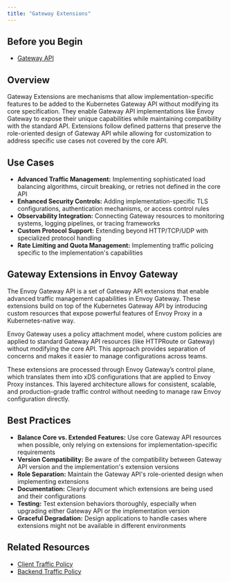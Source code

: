 ```yaml
---
title: "Gateway Extensions"
---
```

## Before you Begin
- [Gateway API](https://gateway-api.sigs.k8s.io/)

## Overview

Gateway Extensions are mechanisms that allow implementation-specific features to be added to the Kubernetes Gateway API without modifying its core specification. They enable Gateway API implementations like Envoy Gateway to expose their unique capabilities while maintaining compatibility with the standard API. Extensions follow defined patterns that preserve the role-oriented design of Gateway API while allowing for customization to address specific use cases not covered by the core API.

## Use Cases

- **Advanced Traffic Management:** Implementing sophisticated load balancing algorithms, circuit breaking, or retries not defined in the core API
- **Enhanced Security Controls:** Adding implementation-specific TLS configurations, authentication mechanisms, or access control rules
- **Observability Integration:** Connecting Gateway resources to monitoring systems, logging pipelines, or tracing frameworks
- **Custom Protocol Support:** Extending beyond HTTP/TCP/UDP with specialized protocol handling
- **Rate Limiting and Quota Management:** Implementing traffic policing specific to the implementation's capabilities

## Gateway Extensions in Envoy Gateway

The Envoy Gateway API is a set of Gateway API extensions that enable advanced traffic management capabilities in Envoy Gateway. These extensions build on top of the Kubernetes Gateway API by introducing custom resources that expose powerful features of Envoy Proxy in a Kubernetes-native way.

Envoy Gateway uses a policy attachment model, where custom policies are applied to standard Gateway API resources (like HTTPRoute or Gateway) without modifying the core API. This approach provides separation of concerns and makes it easier to manage configurations across teams.

These extensions are processed through Envoy Gateway’s control plane, which translates them into xDS configurations that are applied to Envoy Proxy instances. This layered architecture allows for consistent, scalable, and production-grade traffic control without needing to manage raw Envoy configuration directly.

## Best Practices
- **Balance Core vs. Extended Features:** Use core Gateway API resources when possible, only relying on extensions for implementation-specific requirements
- **Version Compatibility:** Be aware of the compatibility between Gateway API version and the implementation's extension versions
- **Role Separation:** Maintain the Gateway API's role-oriented design when implementing extensions
- **Documentation:** Clearly document which extensions are being used and their configurations
- **Testing:** Test extension behaviors thoroughly, especially when upgrading either Gateway API or the implementation version
- **Graceful Degradation:** Design applications to handle cases where extensions might not be available in different environments

## Related Resources
- [Client Traffic Policy](client-traffic-policy.md)
- [Backend Traffic Policy](backend-traffic-policy.md)